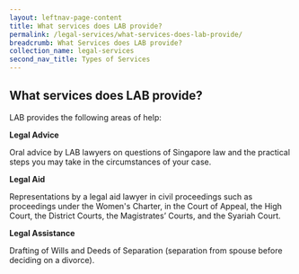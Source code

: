 ```yaml
---
layout: leftnav-page-content
title: What services does LAB provide?
permalink: /legal-services/what-services-does-lab-provide/
breadcrumb: What Services does LAB provide?
collection_name: legal-services
second_nav_title: Types of Services
---
```


What services does LAB provide?
---

LAB provides the following areas of help:

**Legal Advice**<br>

Oral advice by LAB lawyers on questions of Singapore law and the practical steps you may take in the circumstances of your case.

**Legal Aid**<br>

Representations by a legal aid lawyer in civil proceedings such as proceedings under the Women's Charter, in the Court of Appeal, the High Court, the District Courts, the Magistrates’ Courts, and the Syariah Court.

**Legal Assistance**<br>

Drafting of Wills and Deeds of Separation (separation from spouse before deciding on a divorce).
